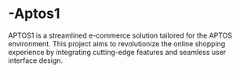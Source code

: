 # -Aptos1
APTOS1 is a streamlined e-commerce solution tailored for the APTOS environment. This project aims to revolutionize the online shopping experience by integrating cutting-edge features and seamless user interface design.
